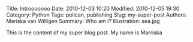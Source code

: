 Title: Introoooooo
Date: 2010-12-03 10:20
Modified: 2010-12-05 19:30
Category: Python
Tags: pelican, publishing
Slug: my-super-post
Authors: Mariska van Willigen
Summary: Who am I?
Illustration: sea.jpg

This is the content of my super blog post. My name is Marriska